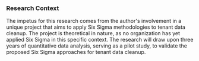 ### Research Context

The impetus for this research comes from the author's involvement in a unique project that aims to apply Six Sigma methodologies to tenant data cleanup. The project is theoretical in nature, as no organization has yet applied Six Sigma in this specific context. The research will draw upon three years of quantitative data analysis, serving as a pilot study, to validate the proposed Six Sigma approaches for tenant data cleanup.